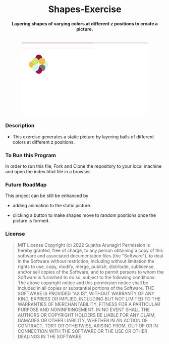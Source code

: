 <h1 align="center">Shapes-Exercise</h1>

<h4 align="center">Layering shapes of varying colors at different z positions to create a picture.</h4>
<br>
<div align="center" id="top"> 
  <img src="./shapes.jpg" width ='400'/>
</div>

### Description 

- This exercise generates a static picture by layering balls of different colors at different z positions.

### To Run this Program

In order to run this file, Fork and Clone the repository to your local machine and open the index.html file in a browser.

### Future RoadMap

This project can be still be enhanced by 

- adding animation to the static picture.

- clicking a button to make shapes move to random positions once the picture is formed.
  
### License

> MIT License
> Copyright (c) 2022 Sujatha Arunagiri
> Permission is hereby granted, free of charge, to any person obtaining a copy
> of this software and associated documentation files (the "Software"), to deal
> in the Software without restriction, including without limitation the rights
> to use, copy, modify, merge, publish, distribute, sublicense, and/or sell
> copies of the Software, and to permit persons to whom the Software is
> furnished to do so, subject to the following conditions:
> The above copyright notice and this permission notice shall be included in all
> copies or substantial portions of the Software.
> THE SOFTWARE IS PROVIDED "AS IS", WITHOUT WARRANTY OF ANY KIND, EXPRESS OR
> IMPLIED, INCLUDING BUT NOT LIMITED TO THE WARRANTIES OF MERCHANTABILITY,
> FITNESS FOR A PARTICULAR PURPOSE AND NONINFRINGEMENT. IN NO EVENT SHALL THE
> AUTHORS OR COPYRIGHT HOLDERS BE LIABLE FOR ANY CLAIM, DAMAGES OR OTHER
> LIABILITY, WHETHER IN AN ACTION OF CONTRACT, TORT OR OTHERWISE, ARISING FROM,
> OUT OF OR IN CONNECTION WITH THE SOFTWARE OR THE USE OR OTHER DEALINGS IN THE
> SOFTWARE.

  
